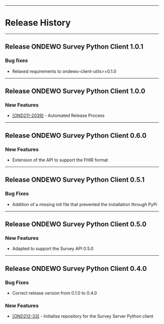 *****************
# Release History
*****************

## Release ONDEWO Survey Python Client 1.0.1

### Bug fixes
 * Relaxed requirements to ondewo-client-utils>=0.1.0

*****************

## Release ONDEWO Survey Python Client 1.0.0

### New Features

 * [[OND211-2039]](https://ondewo.atlassian.net/browse/OND211-2039) - Automated Release Process

*****************
## Release ONDEWO Survey Python Client 0.6.0

### New Features
 * Extension of the API to support the FHIR format

*****************
## Release ONDEWO Survey Python Client 0.5.1

### Bug Fixes
 * Addition of a missing init file that prevented the installation through PyPi

*****************
## Release ONDEWO Survey Python Client 0.5.0

### New Features
 * Adapted to support the Survey API 0.5.0

*****************
## Release ONDEWO Survey Python Client 0.4.0

### Bug Fixes
 * Correct release version from 0.1.0 to 0.4.0

### New Features
* [[OND212-33]](https://ondewo.atlassian.net/browse/OND212-33) - Initialise repository for the Survey Server Python client
